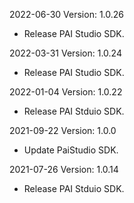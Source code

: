 2022-06-30 Version: 1.0.26
- Release PAI Studio SDK.

2022-03-31 Version: 1.0.24
- Release PAI Studio SDK.

2022-01-04 Version: 1.0.22
- Release PAI Stduio SDK.

2021-09-22 Version: 1.0.0
- Update PaiStudio SDK.

2021-07-26 Version: 1.0.14
- Release PAI Stduio SDK.

